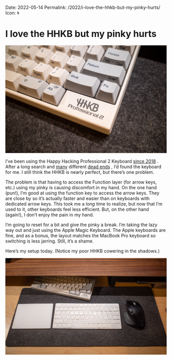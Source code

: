 Date: 2022-05-14
Permalink: /2022/i-love-the-hhkb-but-my-pinky-hurts/
Icon: 🌀

# I love the HHKB but my pinky hurts

![](/_img/2022/20220514-hhkb.jpg)

I’ve been using the Happy Hacking Professional 2 Keyboard [since 2018](https://archive.baty.net/2018/the-happy-hacking-keyboard-professional-2/) . After a long search and [many](https://archive.baty.net/2019/ill-be-sticking-with-the-hhkb/) different [dead ends](https://archive.baty.net/2020/can-realforce-replace-hhkb/) , I’d found the keyboard for me. I still think the HHKB is nearly perfect, but there’s one problem.

The problem is that having to access the Function layer (for arrow keys, etc.) using my pinky is causing discomfort in my hand. On the one hand (pun!), I’m good at using the function key to access the arrow keys. They are close by so it’s actually faster and easier than on keyboards with dedicated arrow keys. This took me a _long_ time to realize, but now that I’m used to it, other keyboards feel less efficient. But, on the other hand (again!), I don’t enjoy the pain in my hand.

I’m going to reset for a bit and give the pinky a break. I’m taking the lazy way out and just using the Apple Magic Keyboard. The Apple keyboards are fine, and as a bonus, the layout matches the MacBook Pro keyboard so switching is less jarring. Still, it’s a shame.

Here’s my setup today. (Notice my poor HHKB cowering in the shadows.)

![](/_img/2022/20220514-keyboards.jpg)